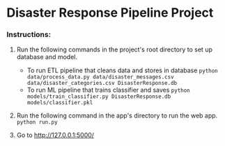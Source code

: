 # Disaster Response Pipeline Project

### Instructions:
1. Run the following commands in the project's root directory to set up database and model.

    - To run ETL pipeline that cleans data and stores in database
        `python data/process_data.py data/disaster_messages.csv data/disaster_categories.csv DisasterResponse.db`
    - To run ML pipeline that trains classifier and saves
        `python models/train_classifier.py DisasterResponse.db models/classifier.pkl`

2. Run the following command in the app's directory to run the web app.
    `python run.py`

3. Go to http://127.0.0.1:5000/
